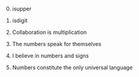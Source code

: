 0. isupper

1. isdigit

2. Collaboration is multiplication

3. The numbers speak for themselves

4. I believe in numbers and signs

5. Numbers constitute the only universal language

